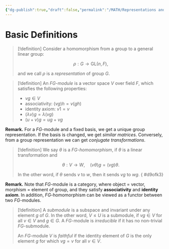 ```yaml
---
{"dg-publish":true,"draft":false,"permalink":"/MATH/Representations and Characters of Groups/Nodes/1 Representation & FG-homomorphism/","dgPassFrontmatter":true}
---
```


# Basic Definitions

> [!definition]
> Consider a homomorphism from a group to a general linear group:
> 
> $$\rho:G\to \mathrm{GL}(n,F),$$
> 
> and we call $\rho$ is a *representation* of group $G$.

> [!definition]
> An *$FG$-module* is a vector space $V$ over field $F$, which satisfies the following properties:
> - $vg\in V$
> - associativity: $(vg)h=v(gh)$
> - identity axiom: $v1=v$
> - $(\lambda v)g=\lambda(vg)$
> - $(u+v)g=ug+vg$

**Remark.** For a $FG$-module and a fixed basis, we get a unique group representation. If the basis is changed, we get *similar matrices*. Conversely, from a group representation we can get *conjugate transformations*.

> [!definition]
> We say $\theta$ is a *$FG$-homomorphism*, if $\theta$ is a linear transformation and
> 
> $$\theta:V\to W,\quad (v\theta)g=(vg)\theta.$$
> 
> In the other word, if $\theta$ sends $v$ to $w$, then it sends $vg$ to $wg$. 
{ #d9ofk3}


**Remark.** Note that $FG$-module is a category, where object = vector, morphism = element of group, and they satisfy **associativity** and **identity axiom**. In addition, $FG$-homomorphism can be viewed as a functor between two $FG$-modules.  

> [!definition]
> A *submodule* is a subspace and invariant under any element $g$ of $G$. In the other word, $V\leqslant U$ is a submodule, if $vg\in V$ for all $v\in V$ and $g\in G$. A $FG$-module is *irreducible* if it has no non-trivial $FG$-submodule.
> 
> An $FG$-module $V$ is *faithful* if the identity element of $G$ is the only element $g$ for which $vg=v$ for all $v\in V$.


